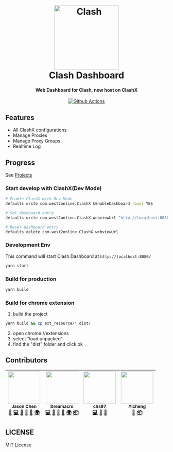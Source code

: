 <h1 align="center">
    <img src="https://github.com/Dreamacro/clash/raw/master/docs/logo.png" alt="Clash" width="200">
    <br>
    Clash Dashboard
    <br>
</h1>

<h4 align="center">Web Dashboard for Clash, now host on ClashX</h4>

<p align="center">
    <a href="https://github.com/Dreamacro/clash-dashboard/actions">
        <img src="https://img.shields.io/github/workflow/status/Dreamacro/clash-dashboard/Deploy?style=flat-square" alt="Github Actions">
    </a>
</p>

## Features

-   All ClashX configurations
-   Manage Proxies
-   Manage Proxy Groups
-   Realtime Log

## Progress

See [Projects](https://github.com/Dreamacro/clash-dashboard/projects)

### Start develop with ClashX(Dev Mode)

```bash
# Enable ClashX with Dev Mode
defaults write com.west2online.ClashX kEnableDashboard -bool YES

# Set dashboard entry
defaults write com.west2online.ClashX webviewUrl "http://localhost:8080/"

# Reset dashboard entry
defaults delete com.west2online.ClashX webviewUrl
```

### Development Env

This command will start Clash Dashboard at `http://localhost:8080/`

```bash
yarn start
```

### Build for production

```bash
yarn build
```

### Build for chrome extension

1. build the project

```bash
yarn build && cp ext_resource/* dist/
```

2. open chrome://extensions
3. select "load unpacked"
4. find the "dist" folder and click ok

## Contributors

<!-- ALL-CONTRIBUTORS-LIST:START - Do not remove or modify this section -->
<!-- prettier-ignore -->
| [<img src="https://avatars2.githubusercontent.com/u/3380894?v=4" width="100px;"/><br /><sub><b>Jason Chen</b></sub>](https://ijason.cc)<br />[🎨](#design-jas0ncn "Design") [💻](https://github.com/Dreamacro/clash-dashboard/commits?author=jas0ncn "Code") [🐛](https://github.com/Dreamacro/clash-dashboard/issues?q=author%3Ajas0ncn "Bug reports") [🤔](#ideas-jas0ncn "Ideas, Planning, & Feedback") [👀](#review-jas0ncn "Reviewed Pull Requests") [🌍](#translation-jas0ncn "Translation") | [<img src="https://avatars1.githubusercontent.com/u/8615343?v=4" width="100px;"/><br /><sub><b>Dreamacro</b></sub>](https://github.com/Dreamacro)<br />[💻](https://github.com/Dreamacro/clash-dashboard/commits?author=Dreamacro "Code") [🐛](https://github.com/Dreamacro/clash-dashboard/issues?q=author%3ADreamacro "Bug reports") [🤔](#ideas-Dreamacro "Ideas, Planning, & Feedback") [👀](#review-Dreamacro "Reviewed Pull Requests") [🌍](#translation-Dreamacro "Translation") [📦](#platform-Dreamacro "Packaging/porting to new platform") | [<img src="https://avatars1.githubusercontent.com/u/12679581?v=4" width="100px;"/><br /><sub><b>chs97</b></sub>](http://www.hs97.cn)<br />[💻](https://github.com/Dreamacro/clash-dashboard/commits?author=chs97 "Code") [🐛](https://github.com/Dreamacro/clash-dashboard/issues?q=author%3Achs97 "Bug reports") [👀](#review-chs97 "Reviewed Pull Requests") | [<img src="https://avatars3.githubusercontent.com/u/11733500?v=4" width="100px;"/><br /><sub><b>Yicheng</b></sub>](https://github.com/yichengchen)<br />[🤔](#ideas-yichengchen "Ideas, Planning, & Feedback") [📦](#platform-yichengchen "Packaging/porting to new platform") |
| :---: | :---: | :---: | :---: |

<!-- ALL-CONTRIBUTORS-LIST:END -->

## LICENSE

MIT License
